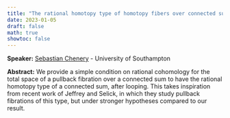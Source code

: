 ```yaml
---
title: "The rational homotopy type of homotopy fibers over connected sums"
date: 2023-01-05
draft: false
math: true
showtoc: false
---
```



**Speaker:** [Sebastian Chenery](https://sebastiandchenery.wordpress.com/) - University of Southampton

**Abstract:** We provide a simple condition on rational cohomology for the total space of a pullback fibration over a connected sum to have the rational homotopy type of a connected sum, after looping. This takes inspiration from recent work of Jeffrey and Selick, in which they study pullback fibrations of this type, but under stronger hypotheses compared to our result.

